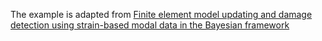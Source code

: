 The example is adapted from [Finite element model updating and damage detection using strain-based modal data in the Bayesian framework](https://doi.org/10.1016/j.jsv.2024.118457)

